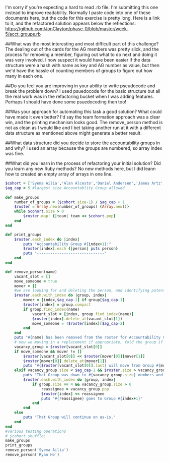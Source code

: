 I'm sorry if you're expecting a hard to read .rb file.  I'm submitting this one instead to improve readability.  Normally I paste code into one of these documents here, but the code for this exercise is pretty long.  Here is a link to it, and the refactored solution appears below the reflections: https://github.com/JonClayton/phase-0/blob/master/week-5/acct_groups.rb

##What was the most interesting and most difficult part of this challenge?
The dealing out of the cards for the AG members was pretty slick, and the process for removing a member, figuring out what to do next and doing it was very involved.  I now suspect it would have been easier if the data structure were a hash with name as key and AG number as value, but then we'd have the hassle of counting members of groups to figure out how many in each one.

##Do you feel you are improving in your ability to write pseudocode and break the problem down?
I used psuedocode for the basic structure but all the real work was in the refactoring bucket when I was adding features. Perhaps I should have done some psuedocoding then too! 

##Was your approach for automating this task a good solution? What could have made it even better?
I'd say the team formation approach was a clear win, and the printing mechanism looks good. The remove_person method is not as clean as I would like and I bet taking another run at it with a different data structure as mentioned above might generate a better result.

##What data structure did you decide to store the accountability groups in and why?
I used an array because the groups are numbered, so array index was fine.

##What did you learn in the process of refactoring your initial solution? Did you learn any new Ruby methods?
No new methods here, but I did leann how to created an empty array of arrays in one line.

```ruby
$cohort = ['Syema Ailia','Alan Alcesto','Daniel Andersen','James Artz','Darius Atmar','Brian Bensch','Nicola Beuscher','Kris Bies','Logan Bresnahan','William Brinkert','Scott Chou','Bernice Anne W Chua','Abraham Clark','Jon Clayton','Kevin Corso','Jacob Crofts','Amaar Fazlani','Solomon Fernandez','Edward Gemson','Jamar Gibbs','Chris Gomes','Will Granger','Christopher M. Guard','Ryan Ho','Igor Kazimirov','Walter Kerr','Karla King','Becky Lehmann','Malia Lehrer','Carolina Medellin','Timothy Meixell','Chris Miklius','Joshua Monzon','Shea Munion','Bryan Munroe','Trevor Newcomb','Aleksandra Nowak','Fatma Ocal','Van Phan','Luis Fernando Plaz','Natalie Polen','Alicia Quezada','Jessie Richardson','Nimi Samocha','Zach Schatz','Tal Schwartz','Pratik Shah','Josh Shin','Shawn Spears','Sasha Tailor','Nil Thacker','Natasha Thapliyal','Sabrina Unrein','Brian Wagner','Clinton Weber','Gregory Wehmeier','Michael Whelpley','Peter N Wood','Ryan Zell']
$ag_cap = 5 #largest size Accountablity Group allowed
	
def make_groups
	number_of_groups = ($cohort.size-1) / $ag_cap + 1
	$roster = Array.new(number_of_groups) {Array.new()} 
	while $cohort.size > 0
		$roster.map! {|team| team << $cohort.pop}
	end
end

def print_groups
	$roster.each_index do |index| 
		puts "Accountability Group #{index+1}:" 
		$roster[index].each {|person| puts person}
		puts "------------------------------"
	end
end

def remove_person(name)
	vacant_slot = []
	move_someone = true
	mover = []
	#we are looking for and deleting the person, and identifying potential replacement if appropriate
	$roster.each.with_index do |group, index| 
		mover = [index,$ag_cap-1] if group[$ag_cap-1]
		$roster[index] = group.compact
		if group.find_index(name)
			vacant_slot = [index, group.find_index(name)]
			$roster[index].delete_at(vacant_slot[1])
			move_someone = !$roster[index][$ag_cap-2]
		end
	end
	puts "#{name} has been removed from the roster for Accountability Group #{vacant_slot[0]+1}"
	# now we moving in a replacement if appropriate, fold the group if appropriate, or continue on as-is.
	vacancy_group = $roster[vacant_slot[0]]
	if move_someone && mover != []
		$roster[vacant_slot[0]] << $roster[mover[0]][mover[1]]
		$roster[mover[0]].delete_at(mover[1])
		puts "#{$roster[vacant_slot[0]].last} will move from Group #{mover[0]+1} to fill the empty slot"
	elsif vacancy_group.size < $ag_cap-1 && $roster.size > vacancy_group.size
		puts "That Group was down to #{vacancy_group.size} members and they are reassigned:"
		$roster.each.with_index do |group, index| 
			if group.size == 4 && vacancy_group.size > 0
				reassignee = vacancy_group.pop
				$roster[index] << reassignee
				puts "#{reassignee} goes to Group #{index+1}"
			end
		end
	else 
		puts "That Group will continue on as-is."
	end
end
#various testing operations
# $cohort.shuffle!
make_groups
print_groups
remove_person('Syema Ailia')
remove_person('Ryan Ho')
```

